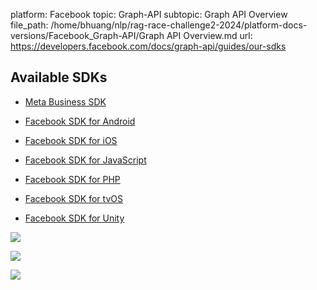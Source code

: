 platform: Facebook
topic: Graph-API
subtopic: Graph API Overview
file_path: /home/bhuang/nlp/rag-race-challenge2-2024/platform-docs-versions/Facebook_Graph-API/Graph API Overview.md
url: https://developers.facebook.com/docs/graph-api/guides/our-sdks

## Available SDKs

* [Meta Business SDK](https://developers.facebook.com/docs/business-sdk)
    
* [Facebook SDK for Android](https://developers.facebook.com/docs/android)
    
* [Facebook SDK for iOS](https://developers.facebook.com/docs/ios)
    
* [Facebook SDK for JavaScript](https://developers.facebook.com/docs/javascript)
    
* [Facebook SDK for PHP](https://l.facebook.com/l.php?u=https%3A%2F%2Fgithub.com%2Ffacebookarchive%2Fphp-graph-sdk&h=AT1oVw_NEM67wxRg2jqF3U3tljSR5IisziBpsgOpdtYa4N6qXgOMxQDxVaHi3prMgHa_FchSlb5ig_Ph1IQWH4fqStSVE891hwvrOeTylmdr3iNUplL9D8znjfQswcKi4GuX-UdOOjsorzzE)
    
* [Facebook SDK for tvOS](https://developers.facebook.com/docs/tvos)
    
* [Facebook SDK for Unity](https://developers.facebook.com/docs/unity)
    

![](https://www.facebook.com/tr?id=675141479195042&ev=PageView&noscript=1)

![](https://www.facebook.com/tr?id=574561515946252&ev=PageView&noscript=1)

![](https://www.facebook.com/tr?id=1754628768090156&ev=PageView&noscript=1)